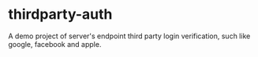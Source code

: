 # thirdparty-auth
A demo project of server's endpoint third party login verification, such like google, facebook and apple.
